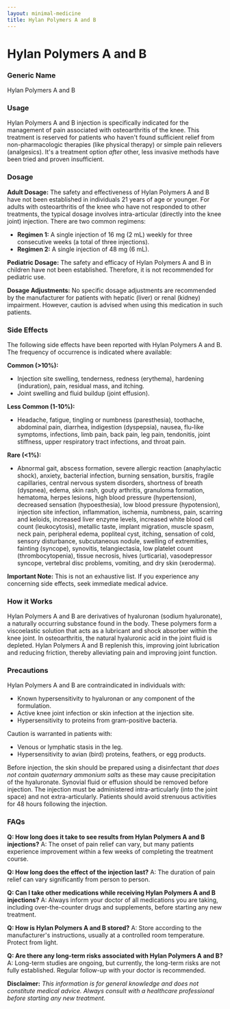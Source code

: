 ```yaml
---
layout: minimal-medicine
title: Hylan Polymers A and B
---
```


# Hylan Polymers A and B
### Generic Name
Hylan Polymers A and B

### Usage
Hylan Polymers A and B injection is specifically indicated for the management of pain associated with osteoarthritis of the knee.  This treatment is reserved for patients who haven't found sufficient relief from non-pharmacologic therapies (like physical therapy) or simple pain relievers (analgesics).  It's a treatment option *after* other, less invasive methods have been tried and proven insufficient.

### Dosage
**Adult Dosage:** The safety and effectiveness of Hylan Polymers A and B have not been established in individuals 21 years of age or younger.  For adults with osteoarthritis of the knee who have not responded to other treatments, the typical dosage involves intra-articular (directly into the knee joint) injection. There are two common regimens:

* **Regimen 1:** A single injection of 16 mg (2 mL) weekly for three consecutive weeks (a total of three injections).
* **Regimen 2:** A single injection of 48 mg (6 mL).

**Pediatric Dosage:**  The safety and efficacy of Hylan Polymers A and B in children have not been established.  Therefore, it is not recommended for pediatric use.

**Dosage Adjustments:** No specific dosage adjustments are recommended by the manufacturer for patients with hepatic (liver) or renal (kidney) impairment. However, caution is advised when using this medication in such patients.

### Side Effects
The following side effects have been reported with Hylan Polymers A and B.  The frequency of occurrence is indicated where available:

**Common (>10%):**

* Injection site swelling, tenderness, redness (erythema), hardening (induration), pain, residual mass, and itching.
* Joint swelling and fluid buildup (joint effusion).

**Less Common (1-10%):**

* Headache, fatigue, tingling or numbness (paresthesia), toothache, abdominal pain, diarrhea, indigestion (dyspepsia), nausea, flu-like symptoms, infections, limb pain, back pain, leg pain, tendonitis, joint stiffness, upper respiratory tract infections, and throat pain.

**Rare (<1%):**

*  Abnormal gait, abscess formation, severe allergic reaction (anaphylactic shock), anxiety, bacterial infection, burning sensation, bursitis, fragile capillaries, central nervous system disorders, shortness of breath (dyspnea), edema, skin rash, gouty arthritis, granuloma formation, hematoma, herpes lesions, high blood pressure (hypertension), decreased sensation (hypoesthesia), low blood pressure (hypotension), injection site infection, inflammation, ischemia, numbness, pain, scarring and keloids, increased liver enzyme levels, increased white blood cell count (leukocytosis), metallic taste, implant migration, muscle spasm, neck pain, peripheral edema, popliteal cyst, itching, sensation of cold, sensory disturbance, subcutaneous nodule, swelling of extremities, fainting (syncope), synovitis, telangiectasia, low platelet count (thrombocytopenia), tissue necrosis, hives (urticaria), vasodepressor syncope, vertebral disc problems, vomiting, and dry skin (xeroderma).


**Important Note:** This is not an exhaustive list.  If you experience any concerning side effects, seek immediate medical advice.


### How it Works
Hylan Polymers A and B are derivatives of hyaluronan (sodium hyaluronate), a naturally occurring substance found in the body.  These polymers form a viscoelastic solution that acts as a lubricant and shock absorber within the knee joint. In osteoarthritis, the natural hyaluronic acid in the joint fluid is depleted.  Hylan Polymers A and B replenish this, improving joint lubrication and reducing friction, thereby alleviating pain and improving joint function.

### Precautions
Hylan Polymers A and B are contraindicated in individuals with:

* Known hypersensitivity to hyaluronan or any component of the formulation.
* Active knee joint infection or skin infection at the injection site.
* Hypersensitivity to proteins from gram-positive bacteria.

Caution is warranted in patients with:

* Venous or lymphatic stasis in the leg.
* Hypersensitivity to avian (bird) proteins, feathers, or egg products.

Before injection, the skin should be prepared using a disinfectant *that does not contain quaternary ammonium salts* as these may cause precipitation of the hyaluronate. Synovial fluid or effusion should be removed before injection.  The injection must be administered intra-articularly (into the joint space) and not extra-articularly.  Patients should avoid strenuous activities for 48 hours following the injection.


### FAQs

**Q: How long does it take to see results from Hylan Polymers A and B injections?**
A:  The onset of pain relief can vary, but many patients experience improvement within a few weeks of completing the treatment course.

**Q: How long does the effect of the injection last?**
A: The duration of pain relief can vary significantly from person to person.

**Q:  Can I take other medications while receiving Hylan Polymers A and B injections?**
A: Always inform your doctor of all medications you are taking, including over-the-counter drugs and supplements, before starting any new treatment.

**Q: How is Hylan Polymers A and B stored?**
A: Store according to the manufacturer's instructions, usually at a controlled room temperature. Protect from light.

**Q: Are there any long-term risks associated with Hylan Polymers A and B?**
A:  Long-term studies are ongoing, but currently, the long-term risks are not fully established.  Regular follow-up with your doctor is recommended.

**Disclaimer:** *This information is for general knowledge and does not constitute medical advice. Always consult with a healthcare professional before starting any new treatment.*
